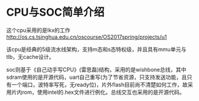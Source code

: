 # CPU与SOC简单介绍

这个cpu采用的是lkx的工作 http://os.cs.tsinghua.edu.cn/oscourse/OS2017spring/projects/u1

该cpu是经典的5级流水线架构，支持m态和s态特权级，并且具有mmu单元与tlb，无cache设计。

soc则基于《自己动手写CPU》(雷思磊)结构，采用的是wishbone总线，其中sdram使用的是开源代码，uart自己重写(为了节省资源，只支持发送功能，且只有一个端口，波特率写死，无ready位)，片外flash目前尚不清楚如何工作，故采用片内rom，使用intel的.hex文件进行例化。总线交互也采用的是开源代码。
